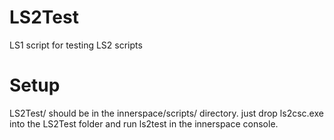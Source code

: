 LS2Test
=======

LS1 script for testing LS2 scripts

Setup
=======
LS2Test/ should be in the innerspace/scripts/ directory.
just drop ls2csc.exe into the LS2Test folder and run ls2test in the innerspace console.